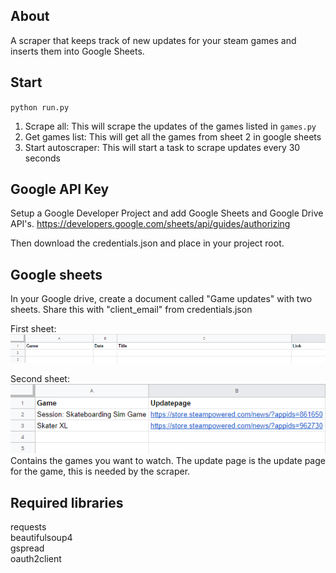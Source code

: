 ## About
A scraper that keeps track of new updates for your steam games and inserts them into Google Sheets.

## Start
`python run.py`

1. Scrape all: This will scrape the updates of the games listed in `games.py`
2. Get games list: This will get all the games from sheet 2 in google sheets
3. Start autoscraper: This will start a task to scrape updates every 30 seconds

## Google API Key
Setup a Google Developer Project and add Google Sheets and Google Drive API's.
https://developers.google.com/sheets/api/guides/authorizing

Then download the credentials.json and place in your project root.

## Google sheets
In your Google drive, create a document called "Game updates" with two sheets. Share this with "client_email" from credentials.json

First sheet:<br>
![sheet1](sheet1.png)

Second sheet:<br>
![sheet2](sheet2.png)<br>
Contains the games you want to watch. The update page is the update page for the game, this is needed by the scraper.

## Required libraries

requests<br>
beautifulsoup4<br>
gspread<br>
oauth2client<br>
